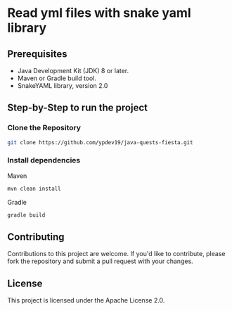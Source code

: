 # Read yml files with snake yaml library

## Prerequisites
- Java Development Kit (JDK) 8 or later.
- Maven or Gradle build tool.
- SnakeYAML library, version 2.0

## Step-by-Step to run the project

### Clone the Repository
```bash
git clone https://github.com/ypdev19/java-quests-fiesta.git
```

### Install dependencies

Maven
```bash
mvn clean install
```

Gradle
```bash
gradle build
```

## Contributing
Contributions to this project are welcome. If you'd like to contribute, please fork the repository and submit a pull request with your changes.

## License
This project is licensed under the Apache License 2.0.
